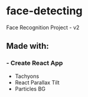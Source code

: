 # face-detecting
Face Recognition Project - v2

## Made with:
### - Create React App
- Tachyons
- React Parallax Tilt
- Particles BG
